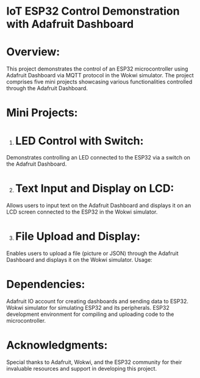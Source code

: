 # IoT ESP32 Control Demonstration with Adafruit Dashboard
# Overview:
This project demonstrates the control of an ESP32 microcontroller using Adafruit Dashboard via MQTT protocol in the Wokwi simulator. The project comprises five mini projects showcasing various functionalities controlled through the Adafruit Dashboard.

# Mini Projects:
1. # LED Control with Switch:
Demonstrates controlling an LED connected to the ESP32 via a switch on the Adafruit Dashboard.

2. # Text Input and Display on LCD:
Allows users to input text on the Adafruit Dashboard and displays it on an LCD screen connected to the ESP32 in the Wokwi simulator.

3. # File Upload and Display:
Enables users to upload a file (picture or JSON) through the Adafruit Dashboard and displays it on the Wokwi simulator.
Usage:


# Dependencies:
Adafruit IO account for creating dashboards and sending data to ESP32.
Wokwi simulator for simulating ESP32 and its peripherals.
ESP32 development environment for compiling and uploading code to the microcontroller.

# Acknowledgments:
Special thanks to Adafruit, Wokwi, and the ESP32 community for their invaluable resources and support in developing this project.
